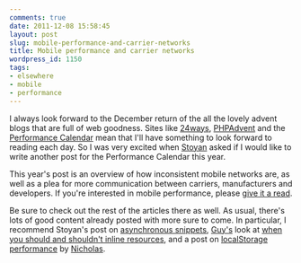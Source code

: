 ```yaml
---
comments: true
date: 2011-12-08 15:58:45
layout: post
slug: mobile-performance-and-carrier-networks
title: Mobile performance and carrier networks
wordpress_id: 1150
tags:
- elsewhere
- mobile
- performance
---
```


I always look forward to the December return of the all the lovely advent blogs that are full of web goodness. Sites like [24ways](http://24ways.org/), [PHPAdvent](http://phpadvent.org/2011) and the [Performance Calendar](http://calendar.perfplanet.com/2011/) mean that I'll have something to look forward to reading each day. So I was very excited when [Stoyan](http://www.phpied.com/) asked if I would like to write another post for the Performance Calendar this year.

This year's post is an overview of how inconsistent mobile networks are, as well as a plea for more communication between carriers, manufacturers and developers. If you're interested in mobile performance, please [give it a read](http://calendar.perfplanet.com/2011/carrier-networks-down-the-rabbit-hole/).

Be sure to check out the rest of the articles there as well. As usual, there's lots of good content already posted with more sure to come. In particular, I recommend Stoyan's post on [asynchronous snippets](http://calendar.perfplanet.com/2011/the-art-and-craft-of-the-async-snippet/), [Guy's](http://www.blaze.io/) look at [when you should and shouldn't inline resources](http://calendar.perfplanet.com/2011/why-inlining-everything-is-not-the-answer/), and a post on [localStorage performance](http://calendar.perfplanet.com/2011/localstorage-read-performance/) by [Nicholas](http://www.nczonline.net/).
